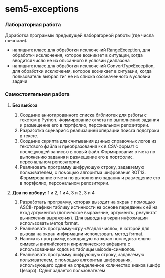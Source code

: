# sem5-exceptions

### Лабораторная работа

Доработка программы предыдущей лабораторной работы (где числа печатали).

* напишите класс для обработки исключений RangeException, для обработки исключения, которое возникает в ситуации, когда вводится число не из описанного в условии диапазона
* напишите класс для обработки исключений ConvertTypeException, для обработки исключения, которое возникает в ситуации, когда пользователь выбрал тип не из списка обозначенного в условии задачи

### Самостоятельная работа

1. __Без выбора__
   1. Создание аннотированного списка библиотек для работы с текстом в Python. Формирование отчета по выполнению задания и размещение его в портфолио, персональном репозитории.
   2. Разработка сценария с реализацией операции поиска подстроки в тексте.
   3. Создание скрипта для считывания данных справочных логов из текстового файла и преобразования их в CSV-формат с последующей записью в новый файл. Формирование отчета по выполнению задания и размещение его в портфолио, персональном репозитории.
   4. Реализовать программу шифрующую строку, задаваемую пользователем, с помощью алгоритма шифрования ROT13. Формирование отчета по выполнению задания и размещение его в портфолио, персональном репозитории.

2. __Два по выбору:__ 1 и 2, 1 и 4, 3 и 2, 3 и 4
   1. Разработать программу, которая выводит на экран с помощью ASCII- графики таблицу истинности на основе переданных ей на вход аргументов (логическое выражение, аргументы, результат вычисления выражения). Для вывода на экран информации использовать метод format.
   2. Реализовать программу-игру «Угадай число», в которой для вывода на экран информации использовать метод format.
   3. Написать программу, выводящую на экран последовательно символы английского и кириллического алфавита с использованием кодов из таблицы unicode-символов.
   4. Реализовать программу шифрующую строку, задаваемую пользователем, с помощью алгоритма шифрования, использующего сдвиг на определенное количество знаков (шифр Цезаря). Сдвиг задается пользователем
